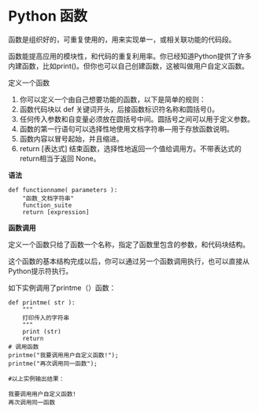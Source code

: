 # Python 函数

函数是组织好的，可重复使用的，用来实现单一，或相关联功能的代码段。

函数能提高应用的模块性，和代码的重复利用率。你已经知道Python提供了许多内建函数，比如print\(\)。但你也可以自己创建函数，这被叫做用户自定义函数。

定义一个函数

1. 你可以定义一个由自己想要功能的函数，以下是简单的规则：
2. 函数代码块以 def 关键词开头，后接函数标识符名称和圆括号\(\)。
3. 任何传入参数和自变量必须放在圆括号中间。圆括号之间可以用于定义参数。
4. 函数的第一行语句可以选择性地使用文档字符串—用于存放函数说明。
5. 函数内容以冒号起始，并且缩进。
6. return \[表达式\] 结束函数，选择性地返回一个值给调用方。不带表达式的return相当于返回 None。

**语法**

```
def functionname( parameters ):
    "函数_文档字符串"
    function_suite
    return [expression]
```

**函数调用**

定义一个函数只给了函数一个名称，指定了函数里包含的参数，和代码块结构。

这个函数的基本结构完成以后，你可以通过另一个函数调用执行，也可以直接从Python提示符执行。

如下实例调用了printme（）函数：

```
def printme( str ):
    """
    打印传入的字符串
    """
    print (str)
    return
# 调用函数
printme("我要调用用户自定义函数!");
printme("再次调用同一函数");

#以上实例输出结果：

我要调用用户自定义函数!
再次调用同一函数

```



